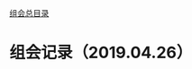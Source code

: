 [组会总目录](https://github.com/tdem-lixiu/TDEM_Document/blob/master/GroupMeeting/README.md)
# 组会记录（2019.04.26）